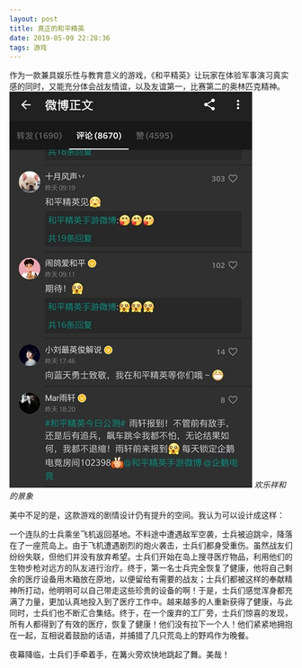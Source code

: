 ```yaml
---
layout: post
title: 真正的和平精英
date: 2019-05-09 22:28:36
tags: 游戏
---
```

作为一款兼具娱乐性与教育意义的游戏，《和平精英》让玩家在体验军事演习真实感的同时，又能充分体会战友情谊，以及友谊第一，比赛第二的奥林匹克精神。
![pic1](/images/true-peace-elite-1.jpg)
*欢乐祥和的景象*

美中不足的是，这款游戏的剧情设计仍有提升的空间。我认为可以设计成这样：

一个连队的士兵乘坐飞机返回基地。不料途中遭遇敌军空袭，士兵被迫跳伞，降落在了一座荒岛上。由于飞机遭遇剧烈的炮火袭击，士兵们都身受重伤。虽然战友们纷纷失联，但他们并没有放弃希望。士兵们开始在岛上搜寻医疗物品，利用他们的生物步枪对远方的队友进行治疗。终于，第一名士兵完全恢复了健康，他将自己剩余的医疗设备用木箱放在原地，以便留给有需要的战友；士兵们都被这样的奉献精神所打动，他明明可以自己带走这些珍贵的设备的啊！于是，士兵们感觉浑身都充满了力量，更加认真地投入到了医疗工作中。越来越多的人重新获得了健康，与此同时，士兵们也不断汇合集结。终于，在一个废弃的工厂旁，士兵们惊喜的发现，所有人都得到了有效的医疗，恢复了健康！他们没有拉下一个人！他们紧紧地拥抱在一起，互相说着鼓励的话语，并捕猎了几只荒岛上的野鸡作为晚餐。

夜幕降临，士兵们手牵着手，在篝火旁欢快地跳起了舞。美哉！

